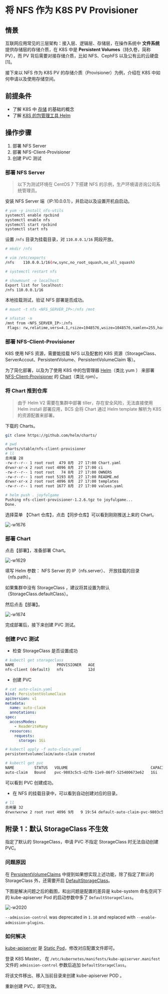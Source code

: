# 将 NFS 作为 K8S PV Provisioner

## 情景

互联网应用常见的三层架构：接入层、逻辑层、存储层，在操作系统中 **文件系统** 提供存储层的存储介质，在 K8S 中是 **Persistent Volumes**（持久卷，简称 PV），而 PV 背后需要对接存储介质，比如 NFS、CephFS 以及公有云的云硬盘[1]。

接下来以 NFS 作为 K8S PV 的存储介质（Provisioner）为例，介绍在 K8S 中如何申请以及使用存储空间。

## 前提条件

- 了解 K8S 中 [存储](kubernetes.md) 的基础的概念
- 了解 [K8S 的包管理工具 Helm](../helm/ServiceAccess.md)

## 操作步骤

1. 部署 NFS Server
2. 部署 NFS-Client-Provisioner
3. 创建 PVC 测试

### 部署 NFS Server

> 以下为测试环境在 CentOS 7 下搭建 NFS 的示例，生产环境请咨询公司系统管理员。

安装 NFS Server 端（IP:10.0.0.1），并启动以及设置开机自启动。

```bash
# yum -y install nfs-utils
systemctl enable rpcbind
systemctl enable nfs
systemctl start rpcbind
systemctl start nfs
```

设置 `/nfs` 目录为挂载目录，对 `110.0.0.1/16` 网段开放。

```bash
# mkdir /nfs

# vim /etc/exports
/nfs    110.0.0.1/16(rw,sync,no_root_squash,no_all_squash)

# systemctl restart nfs

# showmount -e localhost
Export list for localhost:
/nfs 110.0.0.1/16
```

本地挂载测试，验证 NFS 部署是否成功。

```bash
# mount -t nfs <NFS_SERVER_IP>:/nfs /mnt

# nfsstat -m
/mnt from <NFS_SERVER_IP>:/nfs
 Flags: rw,relatime,vers=4.1,rsize=1048576,wsize=1048576,namlen=255,hard,proto=tcp,timeo=600,retrans=2,sec=sys,clientaddr=<NFS_SERVER_IP>,local_lock=none,addr=<NFS_SERVER_IP>
```

### 部署 NFS-Client-Provisioner

K8S 使用 NFS 资源，需要能挂载 NFS 以及配套的 K8S 资源（StorageClass、ServerAccout、PersistentVolume、PersistentVolumeClaim 等）。

为了简化部署，以及为了使用 K8S 中的包管理器 [Helm](../helm/ServiceAccess.md)（类比 yum ） 来部署 [NFS-Client-Provisioner](https://github.com/kubernetes-incubator/external-storage/tree/master/nfs-client) 的 [Chart](https://github.com/helm/charts/tree/master/stable/nfs-client-provisioner)（类比 rpm）。

### 将 Chart 推到仓库

> 由于 Helm V2 需要在集群中部署 tiller，存在安全风险，无法直接使用 Helm install 部署应用，BCS 会将 Chart 通过  Helm template 解析为 K8S 的资源配置来部署。

下载的 Charts。

```bash
git clone https://github.com/helm/charts/
```

```bash
# pwd
charts/stable/nfs-client-provisioner
# ll
总用量 28
-rw-r--r-- 1 root root  479 8月  27 17:00 Chart.yaml
drwxr-xr-x 2 root root 4096 8月  27 17:00 ci
-rw-r--r-- 1 root root   74 8月  27 17:00 OWNERS
-rw-r--r-- 1 root root 5193 8月  27 17:00 README.md
drwxr-xr-x 2 root root 4096 8月  27 17:00 templates
-rw-r--r-- 1 root root 1677 8月  27 17:00 values.yaml

# helm push . joyfulgame
Pushing nfs-client-provisioner-1.2.6.tgz to joyfulgame...
Done.
```

选择菜单 【Chart 仓库】，点击【同步仓库】可以看到刚刚推送上来的 Chart。

![-w1676](../../assets/15680230226584.jpg)

### 部署 Chart

点击【部署】，准备部署 Chart。

![-w1629](../../assets/15680231028519.jpg)

填写 Helm 参数： NFS Server 的 IP（nfs.server）、 开放挂载的目录（nfs.path）。

如果集群中没有 StorageClass ，建议将其设置为默认（StorageClass.defaultClass）。

然后点击【部署】。

![-w1674](../../assets/15680277372426.jpg)

完成部署后，接下来创建 PVC 测试。

### 创建 PVC 测试

- 检查 StorageClass 是否设置成功

```bash
# kubectl get storageclass
NAME                   PROVISIONER   AGE
nfs-client (default)   nfs           12d
```

- 创建 PVC

```yaml
# cat auto-clain.yaml
kind: PersistentVolumeClaim
apiVersion: v1
metadata:
  name: auto-claim
  annotations:
spec:
  accessModes:
    - ReadWriteMany
  resources:
    requests:
      storage: 1Gi
```

```bash
# kubectl apply -f auto-clain.yaml
persistentvolumeclaim/auto-claim created
```

```bash
# kubectl get pvc
NAME         STATUS   VOLUME                                     CAPACITY   ACCESS MODES   STORAGECLASS   AGE
auto-claim   Bound    pvc-9803c5c5-d2f8-11e9-86f7-525400673e62   1Gi        RWX            nfs-client     13s
```

可以看到 PVC 创建成功。

- 在 NFS 的挂载目录中，可以看到自动创建对应的目录。

```bash
# ll
总用量 32
drwxrwxrwx 2 root root 4096 9月   9 19:54 default-auto-claim-pvc-9803c5c5-d2f8-11e9-86f7-525400673e62
```

## 附录 1：默认 StorageClass 不生效

指定了默认的 StorageClass，申请 PVC 不指定 StorageClass 时无法自动创建 PVC。

### 问题原因

在 [PersistentVolumeClaims](https://kubernetes.io/docs/concepts/storage/persistent-volumes/#persistentvolumeclaims) 中提到如果想实现上述功能，除了指定了默认的 StorageClass 外，还需要开启 [DefaultStorageClass](https://kubernetes.io/docs/reference/access-authn-authz/admission-controllers/#defaultstorageclass)。

下图是解决问题之后的截图，和出问题是配置的差异是 kube-system 命名空间下的 kube-apiserver Pod 的启动参数中多了 `DefaultStorageClass`。

![-w2020](../../assets/15682537115267.jpg)

`--admission-control` was deprecated in `1.10` and replaced with `--enable-admission-plugins`.

### 如何解决

[kube-apiserver](https://kubernetes.io/zh/docs/reference/command-line-tools-reference/kube-apiserver/) 是 [Static Pod](https://kubernetes.io/docs/tasks/configure-pod-container/static-pod/)，修改对应配置文件即可。

登录 K8S Master， 在 `/etc/kubernetes/manifests/kube-apiserver.manifest` 文件的 `admission-control` 参数后追加 `DefaultStorageClass`。

将该文件移出、移入当前目录来创建 kube-apiserver POD 。

重新创建 PVC，即可生效。
